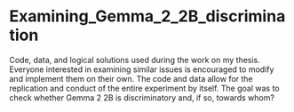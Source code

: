 # Examining_Gemma_2_2B_discrimination
Code, data, and logical solutions used during the work on my thesis. Everyone interested in examining similar issues is encouraged to modify and implement them on their own. The code and data allow for the replication and conduct of the entire experiment by itself. The goal was to check whether Gemma 2 2B is discriminatory and, if so, towards whom?

